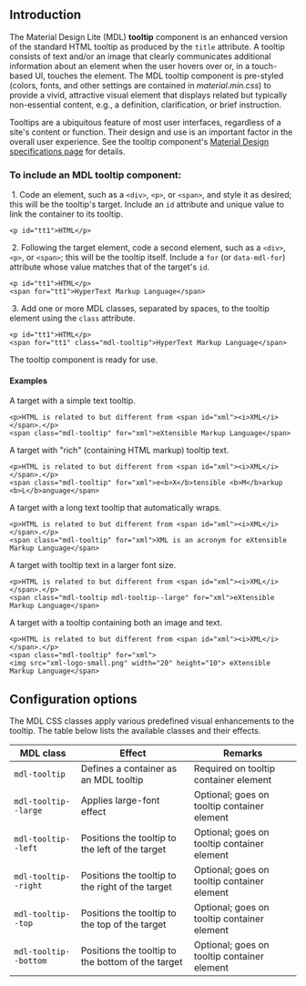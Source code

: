 <h2 id="introduction">Introduction</h2>

<p>The Material Design Lite (MDL) <strong>tooltip</strong> component is an enhanced version of the standard HTML tooltip as produced by the <code>title</code> attribute. A tooltip consists of text and/or an image that clearly communicates additional information about an element when the user hovers over or, in a touch-based UI, touches the element. The MDL tooltip component is pre-styled (colors, fonts, and other settings are contained in <em>material.min.css</em>) to provide a vivid, attractive visual element that displays related but typically non-essential content, e.g., a definition, clarification, or brief instruction.</p>

<p>Tooltips are a ubiquitous feature of most user interfaces, regardless of a site's content or function. Their design and use is an important factor in the overall user experience. See the tooltip component's <a href="http://www.google.com/design/spec/components/tooltips.html">Material Design specifications page</a> for details.</p>

<h3 id="to-include-an-mdl-%2A%2Atooltip%2A%2A-component%3A">To include an MDL <strong>tooltip</strong> component:</h3>

<p>&nbsp;1. Code an element, such as a <code>&lt;div&gt;</code>, <code>&lt;p&gt;</code>, or <code>&lt;span&gt;</code>, and style it as desired; this will be the tooltip's target. Include an <code>id</code> attribute and unique value to link the container to its tooltip.</p>

<pre><code class="html">&lt;p id="tt1"&gt;HTML&lt;/p&gt;
</code></pre>

<p>&nbsp;2. Following the target element, code a second element, such as a <code>&lt;div&gt;</code>, <code>&lt;p&gt;</code>, or <code>&lt;span&gt;</code>; this will be the tooltip itself. Include a <code>for</code> (or <code>data-mdl-for</code>) attribute whose value matches that of the target's <code>id</code>.</p>

<pre><code class="html">&lt;p id="tt1"&gt;HTML&lt;/p&gt;
&lt;span for="tt1"&gt;HyperText Markup Language&lt;/span&gt;
</code></pre>

<p>&nbsp;3. Add one or more MDL classes, separated by spaces, to the tooltip element using the <code>class</code> attribute.</p>

<pre><code class="html">&lt;p id="tt1"&gt;HTML&lt;/p&gt;
&lt;span for="tt1" class="mdl-tooltip"&gt;HyperText Markup Language&lt;/span&gt;
</code></pre>

<p>The tooltip component is ready for use.</p>

<h4 id="examples">Examples</h4>

<p>A target with a simple text tooltip.</p>

<pre><code class="html">&lt;p&gt;HTML is related to but different from &lt;span id="xml"&gt;&lt;i&gt;XML&lt;/i&gt;&lt;/span&gt;.&lt;/p&gt;
&lt;span class="mdl-tooltip" for="xml"&gt;eXtensible Markup Language&lt;/span&gt;
</code></pre>

<p>A target with "rich" (containing HTML markup) tooltip text.</p>

<pre><code class="html">&lt;p&gt;HTML is related to but different from &lt;span id="xml"&gt;&lt;i&gt;XML&lt;/i&gt;&lt;/span&gt;.&lt;/p&gt;
&lt;span class="mdl-tooltip" for="xml"&gt;e&lt;b&gt;X&lt;/b&gt;tensible &lt;b&gt;M&lt;/b&gt;arkup &lt;b&gt;L&lt;/b&gt;anguage&lt;/span&gt;
</code></pre>

<p>A target with a long text tooltip that automatically wraps.</p>

<pre><code class="html">&lt;p&gt;HTML is related to but different from &lt;span id="xml"&gt;&lt;i&gt;XML&lt;/i&gt;&lt;/span&gt;.&lt;/p&gt;
&lt;span class="mdl-tooltip" for="xml"&gt;XML is an acronym for eXtensible Markup Language&lt;/span&gt;
</code></pre>

<p>A target with tooltip text in a larger font size.</p>

<pre><code class="html">&lt;p&gt;HTML is related to but different from &lt;span id="xml"&gt;&lt;i&gt;XML&lt;/i&gt;&lt;/span&gt;.&lt;/p&gt;
&lt;span class="mdl-tooltip mdl-tooltip--large" for="xml"&gt;eXtensible Markup Language&lt;/span&gt;
</code></pre>

<p>A target with a tooltip containing both an image and text.</p>

<pre><code class="html">&lt;p&gt;HTML is related to but different from &lt;span id="xml"&gt;&lt;i&gt;XML&lt;/i&gt;&lt;/span&gt;.&lt;/p&gt;
&lt;span class="mdl-tooltip" for="xml"&gt;
&lt;img src="xml-logo-small.png" width="20" height="10"&gt; eXtensible Markup Language&lt;/span&gt;
</code></pre>

<h2 id="configuration-options">Configuration options</h2>

<p>The MDL CSS classes apply various predefined visual enhancements to the tooltip. The table below lists the available classes and their effects.</p>

<table>
<thead>
<tr>
  <th>MDL class</th>
  <th>Effect</th>
  <th>Remarks</th>
</tr>
</thead>
<tbody>
<tr>
  <td><code>mdl-tooltip</code></td>
  <td>Defines a container as an MDL tooltip</td>
  <td>Required on tooltip container element</td>
</tr>
<tr>
  <td><code>mdl-tooltip--large</code></td>
  <td>Applies large-font effect</td>
  <td>Optional; goes on tooltip container element</td>
</tr>
<tr>
  <td><code>mdl-tooltip--left</code></td>
  <td>Positions the tooltip to the left of the target</td>
  <td>Optional; goes on tooltip container element</td>
</tr>
<tr>
  <td><code>mdl-tooltip--right</code></td>
  <td>Positions the tooltip to the right of the target</td>
  <td>Optional; goes on tooltip container element</td>
</tr>
<tr>
  <td><code>mdl-tooltip--top</code></td>
  <td>Positions the tooltip to the top of the target</td>
  <td>Optional; goes on tooltip container element</td>
</tr>
<tr>
  <td><code>mdl-tooltip--bottom</code></td>
  <td>Positions the tooltip to the bottom of the target</td>
  <td>Optional; goes on tooltip container element</td>
</tr>
</tbody>
</table>
